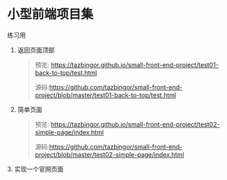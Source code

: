 #  小型前端项目集
练习用
1. 返回页面顶部

   > 预览: https://tazbingor.github.io/small-front-end-project/test01-back-to-top/test.html
   >
   > 源码:https://github.com/tazbingor/small-front-end-project/blob/master/test01-back-to-top/test.html

2. 简单页面


   >预览: https://tazbingor.github.io/small-front-end-project/test02-simple-page/index.html
   >
   >源码:https://github.com/tazbingor/small-front-end-project/blob/master/test02-simple-page/index.html

​3. 实现一个官网页面

